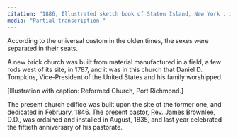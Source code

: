 ```yaml
---
citation: "1886, Illustrated sketch book of Staten Island, New York : its industries and commerce.. New York: S.C. Judson, p114, ancestry.com." 
media: "Partial transcription."
---
```


According to the universal custom in the olden times, the sexes were separated in their seats. 

A new brick church was built from material manufactured in a field, a few rods west of its site, in 1787, and it was in this church that Daniel D. Tompkins, Vice-President of the United States and his family worshipped. 

[Illustration with caption: Reformed Church, Port Richmond.]

The present church edifice was built upon the site of the former one, and dedicated in February, 1846. The present pastor, Rev. James Brownlee, D.D., was ordained and installed in August, 1835, and last year celebrated the fiftieth anniversary of his pastorate. 


